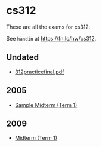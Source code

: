 # cs312

These are all the exams for cs312.

See `handin` at https://fn.lc/hw/cs312.



## Undated


* [312practicefinal.pdf](/static/exams/cs312/0/312practicefinal.pdf)



## 2005


* [Sample Midterm (Term 1)](/static/exams/cs312/2005/cs312-2005-t1-sample-midterm.pdf)



## 2009


* [Midterm (Term 1)](/static/exams/cs312/2009/cs312-2009-t1-midterm.pdf)


